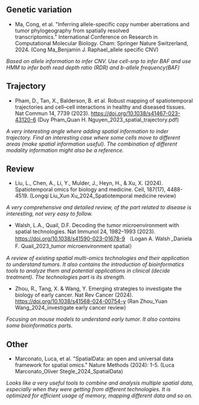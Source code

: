 ## Genetic variation
* Ma, Cong, et al. "Inferring allele-specific copy number aberrations and tumor phylogeography from spatially resolved transcriptomics." International Conference on Research in Computational Molecular Biology. Cham: Springer Nature Switzerland, 2024. (Cong Ma_Benjamin J. Raphael_allele specific CNV)

*Based on allele information to infer CNV. Use cell-snp to infer BAF and use HMM to infer both read depth ratio (RDR) and b-allele frequency(BAF)*

## Trajectory
* Pham, D., Tan, X., Balderson, B. et al. Robust mapping of spatiotemporal trajectories and cell–cell interactions in healthy and diseased tissues. Nat Commun 14, 7739 (2023). https://doi.org/10.1038/s41467-023-43120-6 (Duy Pham_Quan H. Nguyen_2023_spatial_trajectory.pdf)

*A very interesting angle where adding spatial information to inder trajectory. Find an interesting case where some cells move to different areas (make spatial information useful). The combination of different modality information might also be a reference.*

## Review
* Liu, L., Chen, A., Li, Y., Mulder, J., Heyn, H., & Xu, X. (2024). Spatiotemporal omics for biology and medicine. Cell, 187(17), 4488-4519. (Longqi Liu_Xun Xu_2024_Spatiotemporal medicine review)

*A very comprehensive and detailed review, of the part related to disease is interesting, not very easy to follow.*

* Walsh, L.A., Quail, D.F. Decoding the tumor microenvironment with spatial technologies. Nat Immunol 24, 1982–1993 (2023). https://doi.org/10.1038/s41590-023-01678-9 （Logan A. Walsh _Daniela F. Quail_2023_tumor microenvironment spatial） 

*A review of existing spatial multi-omics technologies and their application to understand tumors. It also contains the introduction of bioinformatics tools to analyze them and potential applications in clinical (decide treatment). The technologies part is its strength.*

* Zhou, R., Tang, X. & Wang, Y. Emerging strategies to investigate the biology of early cancer. Nat Rev Cancer (2024). https://doi.org/10.1038/s41568-024-00754-y (Ran Zhou_Yuan Wang_2024_investigate early cancer review)

*Focusing on mouse models to understand early tumor. It also contains some bioinformatics parts.*

## Other
* Marconato, Luca, et al. "SpatialData: an open and universal data framework for spatial omics." Nature Methods (2024): 1-5. (Luca Marconato_Oliver Stegle_2024_SpatialData)

*Looks like a very useful tools to combine and analysis multiple spatial data, especially when they were getting from different technologies. It is optimized for efficient usage of memory, mapping different data and so on.*


